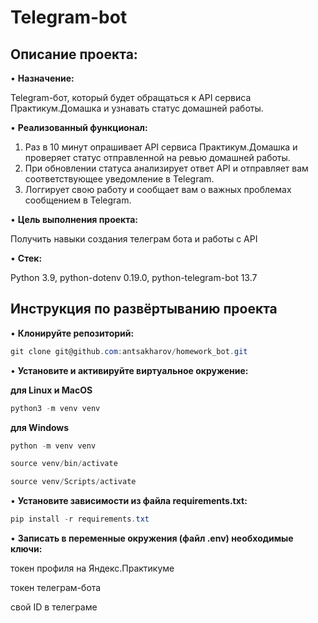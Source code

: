 # Telegram-bot

## Описание проекта: 

•	**Назначение:** 

Telegram-бот, который будет обращаться к API сервиса Практикум.Домашка и узнавать статус домашней работы.

•	**Реализованный функционал:** 

1. Раз в 10 минут опрашивает API сервиса Практикум.Домашка и проверяет статус отправленной на ревью домашней работы.
2. При обновлении статуса анализирует ответ API и отправляет вам соответствующее уведомление в Telegram.
3. Логгирует свою работу и сообщает вам о важных проблемах сообщением в Telegram.

•	**Цель выполнения проекта:**

Получить навыки создания телеграм бота и работы с API

•	**Стек:**

Python 3.9, python-dotenv 0.19.0, python-telegram-bot 13.7

## Инструкция по развёртыванию проекта

•	**Клонируйте репозиторий:**

```csharp 
git clone git@github.com:antsakharov/homework_bot.git
```

•	**Установите и активируйте виртуальное окружение:**

**для Linux и MacOS**

```csharp 
python3 -m venv venv
```

**для Windows**

```csharp 
python -m venv venv
```

```csharp 
source venv/bin/activate
```

```csharp 
source venv/Scripts/activate
```

•	**Установите зависимости из файла requirements.txt:**

```csharp 
pip install -r requirements.txt
```

•	**Записать в переменные окружения (файл .env) необходимые ключи:**

токен профиля на Яндекс.Практикуме

токен телеграм-бота

свой ID в телеграме
